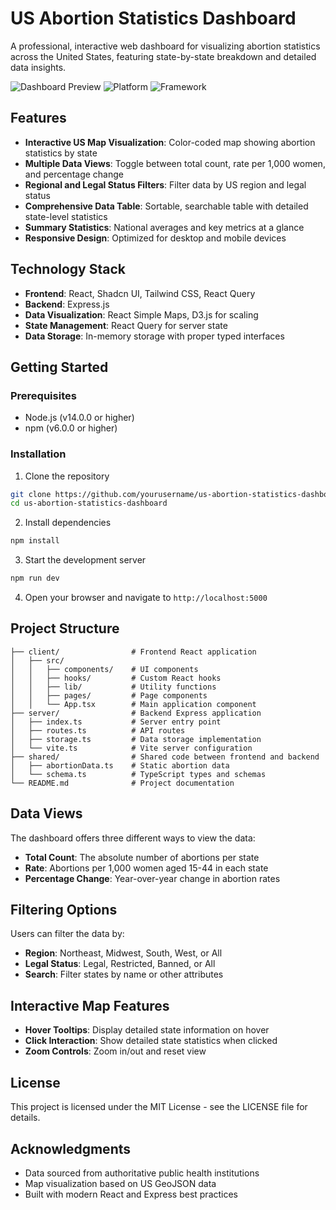 # US Abortion Statistics Dashboard

A professional, interactive web dashboard for visualizing abortion statistics across the United States, featuring state-by-state breakdown and detailed data insights.

![Dashboard Preview](https://img.shields.io/badge/Dashboard-Interactive-2C3E50)
![Platform](https://img.shields.io/badge/Platform-Web-34495E)
![Framework](https://img.shields.io/badge/Framework-React/Express-61DAFB)

## Features

- **Interactive US Map Visualization**: Color-coded map showing abortion statistics by state
- **Multiple Data Views**: Toggle between total count, rate per 1,000 women, and percentage change
- **Regional and Legal Status Filters**: Filter data by US region and legal status
- **Comprehensive Data Table**: Sortable, searchable table with detailed state-level statistics
- **Summary Statistics**: National averages and key metrics at a glance
- **Responsive Design**: Optimized for desktop and mobile devices

## Technology Stack

- **Frontend**: React, Shadcn UI, Tailwind CSS, React Query
- **Backend**: Express.js
- **Data Visualization**: React Simple Maps, D3.js for scaling
- **State Management**: React Query for server state
- **Data Storage**: In-memory storage with proper typed interfaces

## Getting Started

### Prerequisites

- Node.js (v14.0.0 or higher)
- npm (v6.0.0 or higher)

### Installation

1. Clone the repository
```bash
git clone https://github.com/yourusername/us-abortion-statistics-dashboard.git
cd us-abortion-statistics-dashboard
```

2. Install dependencies
```bash
npm install
```

3. Start the development server
```bash
npm run dev
```

4. Open your browser and navigate to `http://localhost:5000`

## Project Structure

```
├── client/                # Frontend React application
│   ├── src/
│   │   ├── components/    # UI components
│   │   ├── hooks/         # Custom React hooks
│   │   ├── lib/           # Utility functions
│   │   ├── pages/         # Page components
│   │   └── App.tsx        # Main application component
├── server/                # Backend Express application
│   ├── index.ts           # Server entry point
│   ├── routes.ts          # API routes
│   ├── storage.ts         # Data storage implementation
│   └── vite.ts            # Vite server configuration
├── shared/                # Shared code between frontend and backend
│   ├── abortionData.ts    # Static abortion data
│   └── schema.ts          # TypeScript types and schemas
└── README.md              # Project documentation
```

## Data Views

The dashboard offers three different ways to view the data:

- **Total Count**: The absolute number of abortions per state
- **Rate**: Abortions per 1,000 women aged 15-44 in each state
- **Percentage Change**: Year-over-year change in abortion rates

## Filtering Options

Users can filter the data by:

- **Region**: Northeast, Midwest, South, West, or All
- **Legal Status**: Legal, Restricted, Banned, or All
- **Search**: Filter states by name or other attributes

## Interactive Map Features

- **Hover Tooltips**: Display detailed state information on hover
- **Click Interaction**: Show detailed state statistics when clicked
- **Zoom Controls**: Zoom in/out and reset view

## License

This project is licensed under the MIT License - see the LICENSE file for details.

## Acknowledgments

- Data sourced from authoritative public health institutions
- Map visualization based on US GeoJSON data
- Built with modern React and Express best practices
